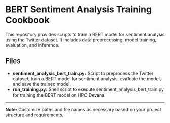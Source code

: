 # BERT Sentiment Analysis Training Cookbook
This repository provides scripts to train a BERT model for sentiment analysis using the Twitter dataset. It includes data preprocessing, model training, evaluation, and inference.

## Files
- **sentiment_analysis_bert_train.py:** Script to preprocess the Twitter dataset, train a BERT model for sentiment analysis, evaluate the model, and save the trained model.
- **run_training.py:** Shell script to execute sentiment_analysis_bert_train.py for training the BERT model on HPC Devana.

---

**Note:** Customize paths and file names as necessary based on your project structure and requirements.




